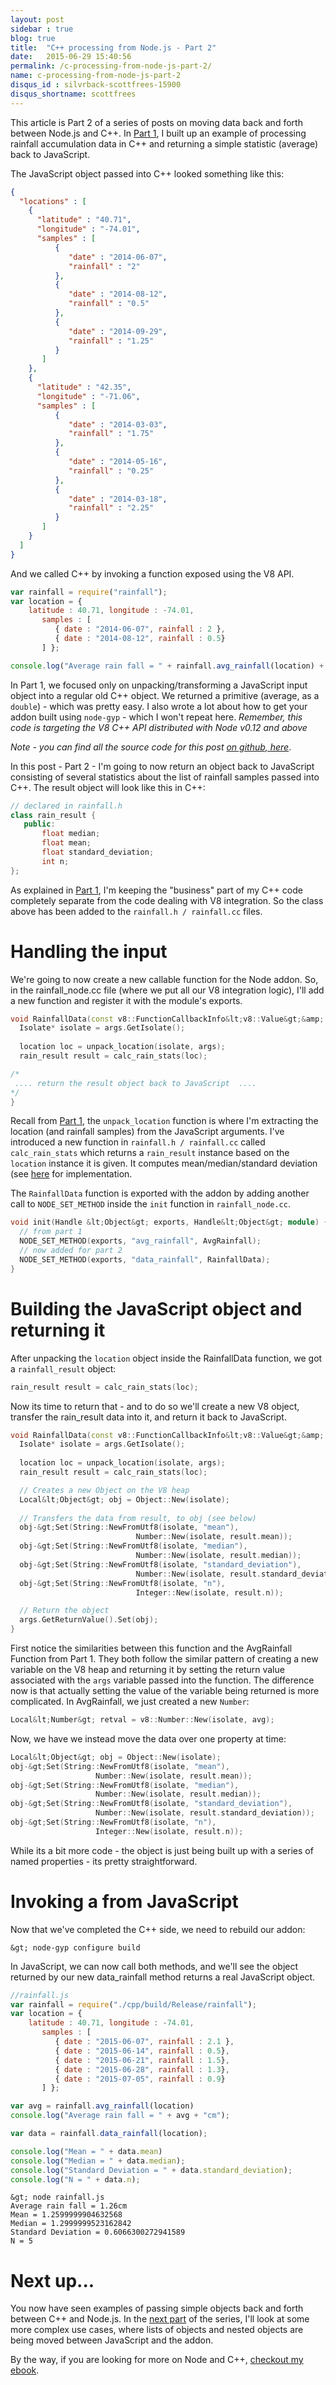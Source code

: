 ```yaml
---
layout: post
sidebar : true
blog: true
title:  "C++ processing from Node.js - Part 2"
date:   2015-06-29 15:40:56
permalink: /c-processing-from-node-js-part-2/
name: c-processing-from-node-js-part-2
disqus_id : silvrback-scottfrees-15900
disqus_shortname: scottfrees
---
```


This article is Part 2 of a series of posts on moving data back and forth between Node.js and C++.  In [Part 1](/c-processing-from-node-js), I built up an example of processing rainfall accumulation data in C++ and returning a simple statistic (average) back to JavaScript.
<!--more-->
The JavaScript object passed into C++ looked something like this:

```json
{
  "locations" : [
    {
      "latitude" : "40.71",
      "longitude" : "-74.01",
      "samples" : [
          {
             "date" : "2014-06-07",
             "rainfall" : "2"
          },
          {
             "date" : "2014-08-12",
             "rainfall" : "0.5"
          },
          {
             "date" : "2014-09-29",
             "rainfall" : "1.25"
          }
       ]
    },
    {
      "latitude" : "42.35",
      "longitude" : "-71.06",
      "samples" : [
          {
             "date" : "2014-03-03",
             "rainfall" : "1.75"
          },
          {
             "date" : "2014-05-16",
             "rainfall" : "0.25"
          },
          {
             "date" : "2014-03-18",
             "rainfall" : "2.25"
          }
       ]
    }
  ]
}
```

And we called C++ by invoking a function exposed using the V8 API.

```js
var rainfall = require("rainfall");
var location = {
	latitude : 40.71, longitude : -74.01,
       samples : [ 
          { date : "2014-06-07", rainfall : 2 },
          { date : "2014-08-12", rainfall : 0.5}
       ] };

console.log("Average rain fall = " + rainfall.avg_rainfall(location) + "cm");
```

In Part 1, we focused only on unpacking/transforming a JavaScript input object into a regular old C++ object.  We returned a primitive (average, as a `double`) - which was pretty easy.  I also wrote a lot about how to get your addon built using `node-gyp` - which I won't repeat here.  *Remember, this code is targeting the V8 C++ API distributed with Node v0.12 and above*

*Note - you can find all the source code for this post [on github, here](https://github.com/freezer333/nodecpp-demo)*.

In this post - Part 2 - I'm going to now return an object back to JavaScript consisting of several statistics about the list of rainfall samples passed into C++.  The result object will look like this in C++:

```c++
// declared in rainfall.h
class rain_result {
   public:
       float median;
       float mean;
       float standard_deviation;
       int n;
};
``` 

As explained in [Part 1](), I'm keeping the "business" part of my C++ code completely separate from the code dealing with V8 integration.  So the class above has been added to the `rainfall.h / rainfall.cc` files.

# Handling the input
We're going to now create a new callable function for the Node addon.  So, in the rainfall_node.cc file (where we put all our V8 integration logic), I'll add a new function and register it with the module's exports.

```c++
void RainfallData(const v8::FunctionCallbackInfo&lt;v8::Value&gt;&amp; args) {
  Isolate* isolate = args.GetIsolate();
  
  location loc = unpack_location(isolate, args);
  rain_result result = calc_rain_stats(loc);

/*
 .... return the result object back to JavaScript  ....
*/
}
```
Recall from [Part 1](), the `unpack_location` function is where I'm extracting the location (and rainfall samples) from the JavaScript arguments.  I've introduced a new function in `rainfall.h / rainfall.cc` called `calc_rain_stats` which returns a `rain_result` instance based on the `location` instance it is given.  It computes mean/median/standard deviation (see [here](https://github.com/freezer333/nodecpp-demo/blob/master/cpp/rainfall.cc) for implementation.

The `RainfallData` function is exported with the addon by adding another call to `NODE_SET_METHOD` inside the `init` function in `rainfall_node.cc`.

```c++
void init(Handle &lt;Object&gt; exports, Handle&lt;Object&gt; module) {
  // from part 1
  NODE_SET_METHOD(exports, "avg_rainfall", AvgRainfall);
  // now added for part 2
  NODE_SET_METHOD(exports, "data_rainfall", RainfallData);
}
```

# Building the JavaScript object and returning it
After unpacking the `location` object inside the RainfallData function, we got a `rainfall_result` object:

```C++
rain_result result = calc_rain_stats(loc);
```

Now its time to return that - and to do so we'll create a new V8 object, transfer the rain_result data into it, and return it back to JavaScript.

```C++
void RainfallData(const v8::FunctionCallbackInfo&lt;v8::Value&gt;&amp; args) {
  Isolate* isolate = args.GetIsolate();
  
  location loc = unpack_location(isolate, args);
  rain_result result = calc_rain_stats(loc);

  // Creates a new Object on the V8 heap
  Local&lt;Object&gt; obj = Object::New(isolate);
  
  // Transfers the data from result, to obj (see below)
  obj-&gt;Set(String::NewFromUtf8(isolate, "mean"), 
                            Number::New(isolate, result.mean));
  obj-&gt;Set(String::NewFromUtf8(isolate, "median"), 
                            Number::New(isolate, result.median));
  obj-&gt;Set(String::NewFromUtf8(isolate, "standard_deviation"), 
                            Number::New(isolate, result.standard_deviation));
  obj-&gt;Set(String::NewFromUtf8(isolate, "n"), 
                            Integer::New(isolate, result.n));

  // Return the object
  args.GetReturnValue().Set(obj);
}
```

First notice the similarities between this function and the AvgRainfall Function from Part 1. They both follow the similar pattern of creating a new variable on the V8 heap and returning it by setting the return value associated with the `args` variable passed into the function.  The difference now is that actually setting the value of the variable being returned is more complicated.  In AvgRainfall, we just created a new `Number`:

```C++
Local&lt;Number&gt; retval = v8::Number::New(isolate, avg);
```

Now, we have we instead move the data over one property at time:

```C++
Local&lt;Object&gt; obj = Object::New(isolate);
obj-&gt;Set(String::NewFromUtf8(isolate, "mean"), 
                   Number::New(isolate, result.mean));
obj-&gt;Set(String::NewFromUtf8(isolate, "median"), 
                   Number::New(isolate, result.median));
obj-&gt;Set(String::NewFromUtf8(isolate, "standard_deviation"), 
                   Number::New(isolate, result.standard_deviation));
obj-&gt;Set(String::NewFromUtf8(isolate, "n"), 
                   Integer::New(isolate, result.n));
```

While its a bit more code - the object is just being built up with a series of named properties - its pretty straightforward.  

# Invoking a from JavaScript
Now that we've completed the C++ side, we need to rebuild our addon:

```
&gt; node-gyp configure build
```

In JavaScript, we can now call both methods, and we'll see the object returned by our new data_rainfall method returns a real JavaScript object.

```JavaScript
//rainfall.js
var rainfall = require("./cpp/build/Release/rainfall");
var location = {
    latitude : 40.71, longitude : -74.01,
       samples : [
          { date : "2015-06-07", rainfall : 2.1 },
          { date : "2015-06-14", rainfall : 0.5}, 
          { date : "2015-06-21", rainfall : 1.5}, 
          { date : "2015-06-28", rainfall : 1.3}, 
          { date : "2015-07-05", rainfall : 0.9}
       ] };

var avg = rainfall.avg_rainfall(location)
console.log("Average rain fall = " + avg + "cm");

var data = rainfall.data_rainfall(location);

console.log("Mean = " + data.mean)
console.log("Median = " + data.median);
console.log("Standard Deviation = " + data.standard_deviation);
console.log("N = " + data.n);
```

```console256
&gt; node rainfall.js
Average rain fall = 1.26cm
Mean = 1.2599999904632568
Median = 1.2999999523162842
Standard Deviation = 0.6066300272941589
N = 5
```

# Next up...
You now have seen examples of passing simple objects back and forth between C++ and Node.js.  In the [next part](/c-processing-from-node-js-part-3-arrays) of the series, I'll look at some more complex use cases, where lists of objects and nested objects are being moved between JavaScript and the addon.

By the way, if you are looking for more on Node and C++, [checkout my ebook](https://gumroad.com/l/dTVf).